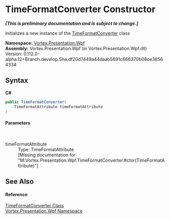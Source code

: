 # TimeFormatConverter Constructor 
 _**\[This is preliminary documentation and is subject to change.\]**_

Initializes a new instance of the <a href="T_Vortex_Presentation_Wpf_TimeFormatConverter.md">TimeFormatConverter</a> class

**Namespace:**&nbsp;<a href="N_Vortex_Presentation_Wpf.md">Vortex.Presentation.Wpf</a><br />**Assembly:**&nbsp;Vortex.Presentation.Wpf (in Vortex.Presentation.Wpf.dll) Version: 0.112.0-alpha.12+Branch.develop.Sha.df20d7449a44daab5691c666370b08ce38564334

## Syntax

**C#**<br />
``` C#
public TimeFormatConverter(
	TimeFormatAttribute timeFormatAttribute
)
```


#### Parameters
&nbsp;<dl><dt>timeFormatAttribute</dt><dd>Type: TimeFormatAttribute<br />\[Missing <param name="timeFormatAttribute"/> documentation for "M:Vortex.Presentation.Wpf.TimeFormatConverter.#ctor(TimeFormatAttribute)"\]</dd></dl>

## See Also


#### Reference
<a href="T_Vortex_Presentation_Wpf_TimeFormatConverter.md">TimeFormatConverter Class</a><br /><a href="N_Vortex_Presentation_Wpf.md">Vortex.Presentation.Wpf Namespace</a><br />